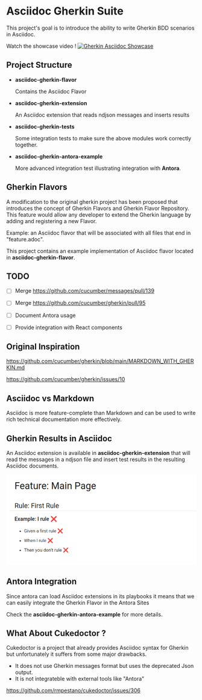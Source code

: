 # Asciidoc Gherkin Suite

This project's goal is to introduce the ability to write Gherkin BDD scenarios in Asciidoc.

Watch the showcase video !
[![Gherkin Asciidoc Showcase](https://img.youtube.com/vi/wtefT9kWMxI/0.jpg)](https://www.youtube.com/watch?v=wtefT9kWMxI)

## Project Structure

- **asciidoc-gherkin-flavor**

  Contains the Asciidoc Flavor

- **asciidoc-gherkin-extension**

  An Asciidoc extension that reads ndjson messages and inserts results

- **asciidoc-gherkin-tests**

  Some integration tests to make sure the above modules work correctly together.

- **asciidoc-gherkin-antora-example**

  More advanced integration test illustrating integration with **Antora**.

## Gherkin Flavors

A modification to the original gherkin project has been proposed that introduces the concept of Gherkin Flavors and Gherkin Flavor Repository.
This feature would allow any developer to extend the Gherkin language by adding and registering a new Flavor.

Example: an Asciidoc flavor that will be associated with all files that end in "feature.adoc".

This project contains an example implementation of Asciidoc flavor located in **asciidoc-gherkin-flavor**.

## TODO
- [ ] Merge https://github.com/cucumber/messages/pull/139
- [ ] Merge https://github.com/cucumber/gherkin/pull/95
- [ ] Document Antora usage
- [ ] Provide integration with React components


## Original Inspiration
https://github.com/cucumber/gherkin/blob/main/MARKDOWN_WITH_GHERKIN.md

https://github.com/cucumber/gherkin/issues/10

## Asciidoc vs Markdown

Asciidoc is more feature-complete than Markdown and can be used to write rich technical documentation more effectively.

## Gherkin Results in Asciidoc

An Asciidoc extension is available in **asciidoc-gherkin-extension** that will read the messages in a ndjson file and insert test results in the resulting Asciidoc documents.

![example](images/results_example.png)

## Antora Integration

Since antora can load Asciidoc extensions in its playbooks it means that we can easily integrate the Gherkin Flavor in the Antora Sites

Check the **asciidoc-gherkin-antora-example** for more details.

## What About Cukedoctor ?

Cukedoctor is a project that already provides Asciidoc syntax for Gherkin but unfortunately it suffers from some major drawbacks.

- It does not use Gherkin messages format but uses the deprecated Json output.
- It is not integrateble with external tools like "Antora"

https://github.com/rmpestano/cukedoctor/issues/306
